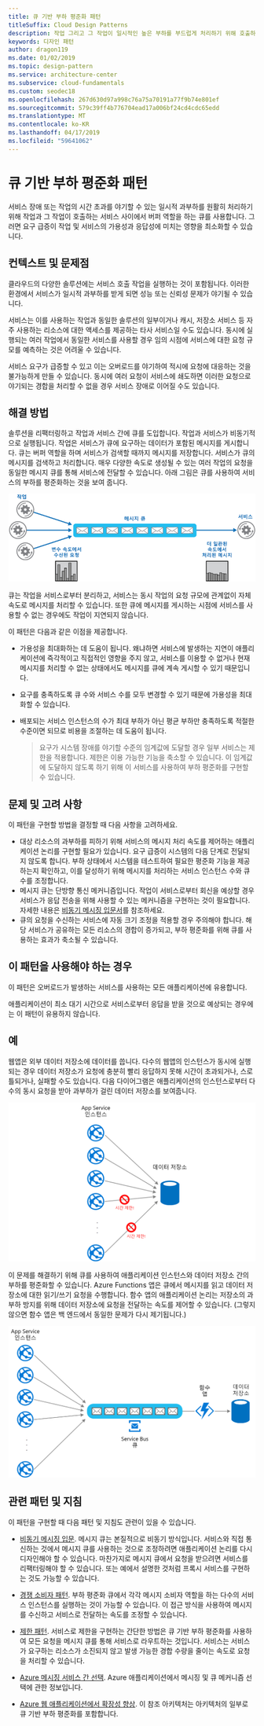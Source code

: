 ```yaml
---
title: 큐 기반 부하 평준화 패턴
titleSuffix: Cloud Design Patterns
description: 작업 그리고 그 작업이 일시적인 높은 부하를 부드럽게 처리하기 위해 호출하는 서비스 사이에서 버퍼 역할을 하는 큐를 사용합니다.
keywords: 디자인 패턴
author: dragon119
ms.date: 01/02/2019
ms.topic: design-pattern
ms.service: architecture-center
ms.subservice: cloud-fundamentals
ms.custom: seodec18
ms.openlocfilehash: 267d630d97a998c76a75a70191a77f9b74e801ef
ms.sourcegitcommit: 579c39ff4b776704ead17a006bf24cd4cdc65edd
ms.translationtype: MT
ms.contentlocale: ko-KR
ms.lasthandoff: 04/17/2019
ms.locfileid: "59641062"
---
```

# <a name="queue-based-load-leveling-pattern"></a>큐 기반 부하 평준화 패턴

서비스 장애 또는 작업의 시간 초과를 야기할 수 있는 일시적 과부하를 원활히 처리하기 위해 작업과 그 작업이 호출하는 서비스 사이에서 버퍼 역할을 하는 큐를 사용합니다. 그러면 요구 급증이 작업 및 서비스의 가용성과 응답성에 미치는 영향을 최소화할 수 있습니다.

## <a name="context-and-problem"></a>컨텍스트 및 문제점

클라우드의 다양한 솔루션에는 서비스 호출 작업을 실행하는 것이 포함됩니다. 이러한 환경에서 서비스가 일시적 과부하를 받게 되면 성능 또는 신뢰성 문제가 야기될 수 있습니다.

서비스는 이를 사용하는 작업과 동일한 솔루션의 일부이거나 캐시, 저장소 서비스 등 자주 사용하는 리소스에 대한 액세스를 제공하는 타사 서비스일 수도 있습니다. 동시에 실행되는 여러 작업에서 동일한 서비스를 사용할 경우 임의 시점에 서비스에 대한 요청 규모를 예측하는 것은 어려울 수 있습니다.

서비스 요구가 급증할 수 있고 이는 오버로드를 야기하여 적시에 요청에 대응하는 것을 불가능하게 만들 수 있습니다. 동시에 여러 요청이 서비스에 쇄도하면 이러한 요청으로 야기되는 경합을 처리할 수 없을 경우 서비스 장애로 이어질 수도 있습니다.

## <a name="solution"></a>해결 방법

솔루션을 리팩터링하고 작업과 서비스 간에 큐를 도입합니다. 작업과 서비스가 비동기적으로 실행됩니다. 작업은 서비스가 큐에 요구하는 데이터가 포함된 메시지를 게시합니다. 큐는 버퍼 역할을 하며 서비스가 검색할 때까지 메시지를 저장합니다. 서비스가 큐의 메시지를 검색하고 처리합니다. 매우 다양한 속도로 생성될 수 있는 여러 작업의 요청을 동일한 메시지 큐를 통해 서비스에 전달할 수 있습니다. 아래 그림은 큐를 사용하여 서비스의 부하를 평준화하는 것을 보여 줍니다.

![그림 1 - 큐를 사용하여 서비스 부하 평준화](./_images/queue-based-load-leveling-pattern.png)

큐는 작업을 서비스로부터 분리하고, 서비스는 동시 작업의 요청 규모에 관계없이 자체 속도로 메시지를 처리할 수 있습니다. 또한 큐에 메시지를 게시하는 시점에 서비스를 사용할 수 없는 경우에도 작업이 지연되지 않습니다.

이 패턴은 다음과 같은 이점을 제공합니다.

- 가용성을 최대화하는 데 도움이 됩니다. 왜냐하면 서비스에 발생하는 지연이 애플리케이션에 즉각적이고 직접적인 영향을 주지 않고, 서비스를 이용할 수 없거나 현재 메시지를 처리할 수 없는 상태에서도 메시지를 큐에 계속 게시할 수 있기 때문입니다.
- 요구를 충족하도록 큐 수와 서비스 수를 모두 변경할 수 있기 때문에 가용성을 최대화할 수 있습니다.
- 배포되는 서비스 인스턴스의 수가 최대 부하가 아닌 평균 부하만 충족하도록 적절한 수준이면 되므로 비용을 조절하는 데 도움이 됩니다.

    >  요구가 시스템 장애를 야기할 수준의 임계값에 도달할 경우 일부 서비스는 제한을 적용합니다. 제한은 이용 가능한 기능을 축소할 수 있습니다. 이 임계값에 도달하지 않도록 하기 위해 이 서비스를 사용하여 부하 평준화를 구현할 수 있습니다.

## <a name="issues-and-considerations"></a>문제 및 고려 사항

이 패턴을 구현할 방법을 결정할 때 다음 사항을 고려하세요.

- 대상 리소스의 과부하를 피하기 위해 서비스의 메시지 처리 속도를 제어하는 애플리케이션 논리를 구현할 필요가 있습니다. 요구 급증이 시스템의 다음 단계로 전달되지 않도록 합니다. 부하 상태에서 시스템을 테스트하여 필요한 평준화 기능을 제공하는지 확인하고, 이를 달성하기 위해 메시지를 처리하는 서비스 인스턴스 수와 큐 수를 조정합니다.
- 메시지 큐는 단방향 통신 메커니즘입니다. 작업이 서비스로부터 회신을 예상할 경우 서비스가 응답 전송을 위해 사용할 수 있는 메커니즘을 구현하는 것이 필요합니다. 자세한 내용은 [비동기 메시징 입문서](https://msdn.microsoft.com/library/dn589781.aspx)를 참조하세요.
- 큐의 요청을 수신하는 서비스에 자동 크기 조정을 적용할 경우 주의해야 합니다. 해당 서비스가 공유하는 모든 리소스의 경합이 증가되고, 부하 평준화를 위해 큐를 사용하는 효과가 축소될 수 있습니다.

## <a name="when-to-use-this-pattern"></a>이 패턴을 사용해야 하는 경우

이 패턴은 오버로드가 발생하는 서비스를 사용하는 모든 애플리케이션에 유용합니다.

애플리케이션이 최소 대기 시간으로 서비스로부터 응답을 받을 것으로 예상되는 경우에는 이 패턴이 유용하지 않습니다.

## <a name="example"></a>예

웹앱은 외부 데이터 저장소에 데이터를 씁니다. 다수의 웹앱의 인스턴스가 동시에 실행되는 경우 데이터 저장소가 요청에 충분히 빨리 응답하지 못해 시간이 초과되거나, 스로틀되거나, 실패할 수도 있습니다. 다음 다이어그램은 애플리케이션의 인스턴스로부터 다수의 동시 요청을 받아 과부하가 걸린 데이터 저장소를 보여줍니다.

![그림 2 - 웹앱의 인스턴스로부터 다수의 동시 요청을 받아 과부하가 걸린 서비스](./_images/queue-based-load-leveling-overwhelmed.png)

이 문제를 해결하기 위해 큐를 사용하여 애플리케이션 인스턴스와 데이터 저장소 간의 부하를 평준화할 수 있습니다. Azure Functions 앱은 큐에서 메시지를 읽고 데이터 저장소에 대한 읽기/쓰기 요청을 수행합니다. 함수 앱의 애플리케이션 논리는 저장소의 과부하 방지를 위해 데이터 저장소에 요청을 전달하는 속도를 제어할 수 있습니다. (그렇지 않으면 함수 앱은 백 엔드에서 동일한 문제가 다시 제기됩니다.)

![그림 3 - 큐 및 함수 앱을 사용하여 부하 평준화](./_images/queue-based-load-leveling-function.png)

## <a name="related-patterns-and-guidance"></a>관련 패턴 및 지침

이 패턴을 구현할 때 다음 패턴 및 지침도 관련이 있을 수 있습니다.

- [비동기 메시징 입문](https://msdn.microsoft.com/library/dn589781.aspx). 메시지 큐는 본질적으로 비동기 방식입니다. 서비스와 직접 통신하는 것에서 메시지 큐를 사용하는 것으로 조정하려면 애플리케이션 논리를 다시 디자인해야 할 수 있습니다. 마찬가지로 메시지 큐에서 요청을 받으려면 서비스를 리팩터링해야 할 수 있습니다. 또는 예에서 설명한 것처럼 프록시 서비스를 구현하는 것도 가능할 수 있습니다.

- [경쟁 소비자 패턴](./competing-consumers.md). 부하 평준화 큐에서 각각 메시지 소비자 역할을 하는 다수의 서비스 인스턴스를 실행하는 것이 가능할 수 있습니다. 이 접근 방식을 사용하여 메시지를 수신하고 서비스로 전달하는 속도를 조정할 수 있습니다.

- [제한 패턴](./throttling.md). 서비스로 제한을 구현하는 간단한 방법은 큐 기반 부하 평준화를 사용하여 모든 요청을 메시지 큐를 통해 서비스로 라우트하는 것입니다. 서비스는 서비스가 요구하는 리소스가 소진되지 않고 발생 가능한 경합 수량을 줄이는 속도로 요청을 처리할 수 있습니다.

- [Azure 메시징 서비스 간 선택](/azure/event-grid/compare-messaging-services). Azure 애플리케이션에서 메시징 및 큐 메커니즘 선택에 관한 정보입니다.

- [Azure 웹 애플리케이션에서 확장성 향상](../reference-architectures/app-service-web-app/scalable-web-app.md). 이 참조 아키텍처는 아키텍처의 일부로 큐 기반 부하 평준화를 포함합니다.
